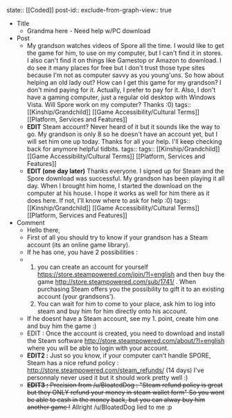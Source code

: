state:: [[Coded]]
post-id::
exclude-from-graph-view:: true

- Title
  - Grandma here - Need help w/PC download
- Post
  - My grandson watches videos of Spore all the time. I would like to get the game for him, to use on my computer, but I can't find it in stores. I also can't find it on things like Gamestop or Amazon to download. I do see it many places for free but I don't trust those type sites because I'm not as computer savvy as you young'uns. So how about helping an old lady out? How can I get this game for my grandson? I don't mind paying for it. Actually, I prefer to pay for it. Also, I don't have a gaming computer, just a regular old desktop with Windows Vista. Will Spore work on my computer? Thanks :0)
    tags:: [[Kinship/Grandchild]] [[Game Accessibility/Cultural Terms]] [[Platform, Services and Features]]
  - **EDIT** Steam account? Never heard of it but it sounds like the way to go. My grandson is only 8 so he doesn't have an account yet, but I will set him one up today. Thanks for all your help. I'll keep checking back for anymore helpful tidbits.
    tags:: tags:: [[Kinship/Grandchild]] [[Game Accessibility/Cultural Terms]] [[Platform, Services and Features]]
  - **EDIT (one day later)** Thanks everyone. I signed up for Steam and the Spore download was successful. My grandson has been playing it all day. When I brought him home, I started the download on the computer at his house. I hope it works as well for him there as it does here. If not, I'll know where to ask for help :0)
    tags:: [[Kinship/Grandchild]] [[Game Accessibility/Cultural Terms]] [[Platform, Services and Features]]
- Comment
  - Hello there,
  - First of all you should try to know if your grandson has a Steam account (its an online game library).
  - If he has one, you have 2 possibilities :
  - 1.  you can create an account for yourself https://store.steampowered.com/join/?l=english and then buy the game http://store.steampowered.com/sub/1741/ . When purchasing Steam offers you the possibility to gift it to an existing account (your grandsons').
    1.  You can wait for him to come to your place, ask him to log into steam and buy him for him directly onto his account.
  - If he doesnt have a Steam account, see my 1. point, create him one and buy him the game :)
  - EDIT : Once the account is created, you need to download and install the Steam software http://store.steampowered.com/about/?l=english where you will be able to login with your account.
  - **EDIT2 :** Just so you know, if your computer can't handle SPORE, Steam has a nice refund policy : http://store.steampowered.com/steam_refunds/ (14 days) I've personnaly never used it but it should work pretty well :)
  - ~~**EDIT3 :** Precision from /u/BloatedDog : "Steam refund policy is great but they ONLY refund your money in steam wallet form" So you wont be able to cash in the money back, but you can alway buy him another game !~~ Allright /u/BloatedDog lied to me :p
